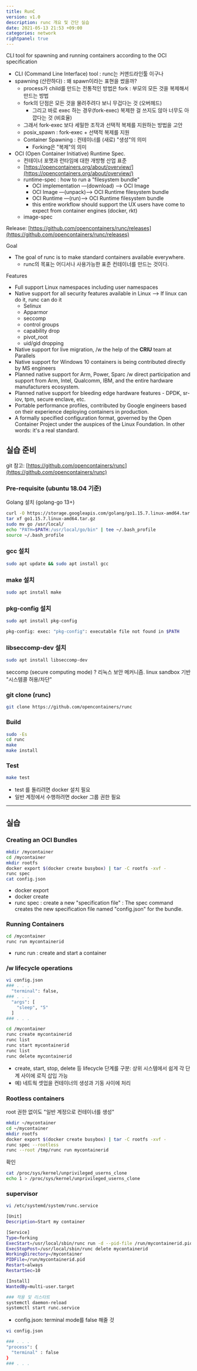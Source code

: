 ```yaml
---
title: RunC
version: v1.0
description: runc 개요 및 간단 실습
date: 2021-05-13 21:53 +09:00
categories: network
rightpanel: true
---
```


CLI tool for spawning and running containers according to the OCI specification
<!--more-->
- CLI (Command Line Interface) tool : runc는 커맨드라인툴 이구나
- spawning (산란하다) : 왜 spawn이라는 표현을 썼을까?
    - process가 child를 만드는 전통적인 방법은 fork  : 부모의 모든 것을 복제해서 만드는 방법
    - fork의 단점은 모든 것을 물려주려다 보니 무겁다는 것 (오버헤드)
        - 그리고 바로 exec 하는 경우(fork-exec) 복제한 걸 쓰지도 않아 너무도 아깝다는 것 (비효율)
    - 그래서 fork-exec 보다 세밀한 조작과 선택적 복제를 지원하는 방법을 고안
    - posix_spawn : fork-exec + 선택적 복제를 지원
    - Container Spawning : 컨테이너를 (새로) "생성"의 의미
        - Forking은 "복제"의 의미
- OCI (Open Container Initiative) Runtime Spec.
    - 컨테이너 포맷과 런타임에 대한 개방형 산업 표준
    - [https://opencontainers.org/about/overview/](https://opencontainers.org/about/overview/)
    - runtime-spec : how to run  a "filesystem bundle"
        - OCI implementation —(download) —> OCI Image
        - OCI Image —(unpack)—> OCI Runtime filesystem bundle
        - OCI Runtime —(run)—> OCI Runtime filesystem bundle
        - this entire workflow should support the UX users have come to expect from container engines (docker, rkt)
    - image-spec

Release:  [https://github.com/opencontainers/runc/releases](https://github.com/opencontainers/runc/releases)

Goal

- The goal of runc is to make standard containers available everywhere.
    - runc의 목표는 어디서나 사용가능한 표준 컨테이너를 만드는 것이다.

Features

- Full support Linux namespaces including user namespaces
- Native support for all security features available in Linux —> If linux can do it, runc can do it
    - Selinux
    - Apparmor
    - seccomp
    - control groups
    - capability drop
    - pivot_root
    - uid/gid dropping
- Native support for live migration, /w the help of the **CRIU** team at Parallels
- Native support for Windows 10 containers is being contributed directly by MS engineers
- Planned native support for Arm, Power, Sparc /w direct participation and support from Arm, Intel, Qualcomm, IBM, and the entire hardware manufacturers ecosystem.
- Planned native support for bleeding edge hardware features - DPDK, sr-iov, tpm, secure enclave, etc.
- Portable performance profiles, contributed by Google engineers based on their experience deploying containers in production.
- A formally specified configuration format, governed by the Open Container Project under the auspices of the Linux Foundation. In other words: it's a real standard.

## 실습 준비

git 참고: [https://github.com/opencontainers/runc](https://github.com/opencontainers/runc) 

### Pre-requisite (ubuntu 18.04 기준)

Golang 설치 (golang-go 13+)

```bash
curl -O https://storage.googleapis.com/golang/go1.15.7.linux-amd64.tar.gz > /dev/null 2>&1
tar xf go1.15.7.linux-amd64.tar.gz
sudo mv go /usr/local/
echo "PATH=$PATH:/usr/local/go/bin" | tee ~/.bash_profile
source ~/.bash_profile
```

### gcc 설치

```bash
sudo apt update && sudo apt install gcc
```

### make 설치

```bash
sudo apt install make
```

### pkg-config 설치

```bash
sudo apt install pkg-config

pkg-config: exec: "pkg-config": executable file not found in $PATH
```

### libseccomp-dev 설치

```bash
sudo apt install libseccomp-dev
```

seccomp (secure computing mode) ? 리눅스 보안 메커니즘. linux sandbox 기반 "시스템콜 허용/차단" 

### git clone (runc)

```bash
git clone https://github.com/opencontainers/runc
```

### Build

```bash
sudo -Es
cd runc
make
make install
```

### Test

```bash
make test
```

- test 를 돌리려면 docker 설치 필요
- 일반 계정에서 수행하려면 docker 그룹 권한 필요

---

## 실습

### Creating an OCI Bundles

```bash
mkdir /mycontainer
cd /mycontainer
mkdir rootfs
docker export $(docker create busybox) | tar -C rootfs -xvf -
runc spec
cat config.json
```

- docker export <container id>
- docker create <image>
- runc spec : create a new "specification file" : The spec command creates the new specification file named "config.json" for the bundle.

### Running Containers

```bash
cd /mycontainer
runc run mycontainerid
```

- runc run : create and start a container

### /w lifecycle operations

```bash
vi config.json
### . . .
  "terminal": false,
### . . .
  "args": [
    "sleep", "5"
  ]
### . . .

cd /mycontainer
runc create mycontainerid
runc list
runc start mycontainerid
runc list
runc delete mycontainerid
```

- create, start, stop, delete 등 lifecycle 단계를 구분: 상위 시스템에서 쉽게 각 단계 사이에 로직 삽입 가능
- 예) 네트웍 셋업을 컨테이너의 생성과 기동 사이에 처리

### Rootless containers

root 권한 없이도 "일반 계정으로 컨테이너를 생성"

```bash
mkdir ~/mycontainer
cd ~/mycontainer
mkdir rootfs
docker export $(docker create busybox) | tar -C rootfs -xvf -
runc spec --rootless
runc --root /tmp/runc run mycontainerid
```

확인

```bash
cat /proc/sys/kernel/unprivileged_userns_clone
echo 1 > /proc/sys/kernel/unprivileged_userns_clone
```

### supervisor

```bash
vi /etc/systemd/system/runc.service

[Unit]
Description=Start my container

[Service]
Type=forking
ExecStart=/usr/local/sbin/runc run -d --pid-file /run/mycontainerid.pid mycontainerid
ExecStopPost=/usr/local/sbin/runc delete mycontainerid
WorkingDirectory=/mycontainer
PIDFile=/run/mycontainerid.pid
Restart=always
RestartSec=10

[Install]
WantedBy=multi-user.target

### 적용 및 리스타트
systemctl daemon-reload
systemctl start runc.service
```

- config.json: terminal mode를 false 해줄 것

```bash
vi config.json

### . . .
"process": {
  "terminal" : false 
}
### . . .
```